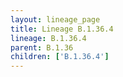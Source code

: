 ```yaml
---
layout: lineage_page
title: Lineage B.1.36.4
lineage: B.1.36.4
parent: B.1.36
children: ['B.1.36.4']
---
```

